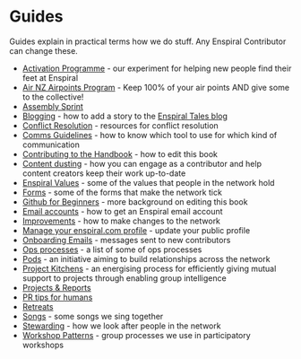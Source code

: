 # Guides

Guides explain in practical terms how we do stuff. Any Enspiral Contributor can change these.

* [Activation Programme](activation-programme.md) - our experiment for helping new people find their feet at Enspiral
* [Air NZ Airpoints Program](airnz.md) - Keep 100% of your air points AND give some to the collective!
* [Assembly Sprint](assembly-sprints.md) 
* [Blogging](blogging.md) - how to add a story to the [Enspiral Tales blog](http://medium.com/enspiral-tales)
* [Conflict Resolution](conflict-resolution.md) - resources for conflict resolution
* [Comms Guidelines](comms_guidelines.md) - how to know which tool to use for which kind of communication
* [Contributing to the Handbook](contributing.md) - how to edit this book
* [Content dusting](content-dusting.md) - how you can engage as a contributor and help content creators keep their work up-to-date
* [Enspiral Values](values.md) - some of the values that people in the network hold
* [Forms](forms.md) - some of the forms that make the network tick
* [Github for Beginners](github_for_beginners.md) - more background on editing this book
* [Email accounts](email_accounts.md) - how to get an Enspiral email account
* [Improvements](improvements.md) - how to make changes to the network
* [Manage your enspiral.com profile](manage-enspiral-website-profile.md) - update your public profile
* [Onboarding Emails](onboarding-info.md) - messages sent to new contributors
* [Ops processes](ops_processes.md) - a list of some of ops processes
* [Pods](pods.md) - an initiative aiming to build relationships across the network
* [Project Kitchens](project_kitchen.md) - an energising process for efficiently giving mutual support to projects through enabling group intelligence
* [Projects & Reports](projects_reports.md)
* [PR tips for humans](press.md)
* [Retreats](retreats.md)
* [Songs](songs.md) - some songs we sing together
* [Stewarding](stewarding.md) - how we look after people in the network
* [Workshop Patterns](workshop_patterns.md) - group processes we use in participatory workshops

